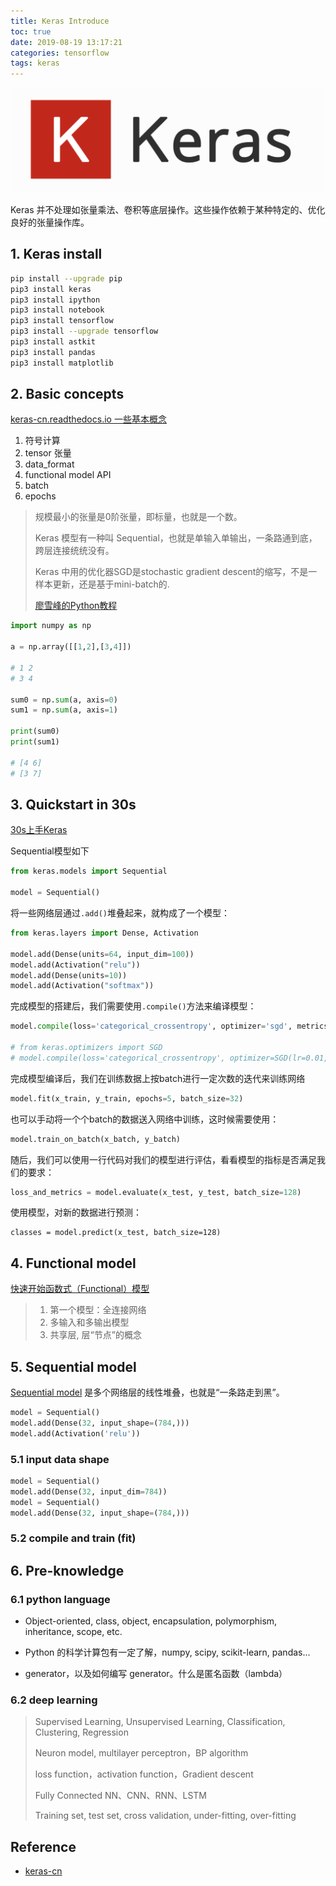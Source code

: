 ```yaml
---
title: Keras Introduce
toc: true
date: 2019-08-19 13:17:21
categories: tensorflow
tags: keras
---
```


<img src="/images/tensorflow/keras-4.png" width="550" alt="Keras + Tensorflow"/>

<!--<img src="/images/tensorflow/keras-5.jpeg" width="550" alt="Keras"/>
-->

Keras 并不处理如张量乘法、卷积等底层操作。这些操作依赖于某种特定的、优化良好的张量操作库。

<!-- more -->

## 1. Keras install

```bash
pip install --upgrade pip
pip3 install keras
pip3 install ipython
pip3 install notebook
pip3 install tensorflow
pip3 install --upgrade tensorflow
pip3 install astkit
pip3 install pandas
pip3 install matplotlib
```

## 2. Basic concepts

[keras-cn.readthedocs.io 一些基本概念](https://keras-cn.readthedocs.io/en/latest/for_beginners/concepts/)

1. 符号计算
2. tensor 张量
3. data_format
4. functional model API
5. batch
6. epochs

> 规模最小的张量是0阶张量，即标量，也就是一个数。
> 
> Keras 模型有一种叫 Sequential，也就是单输入单输出，一条路通到底，跨层连接统统没有。
> 
> Keras 中用的优化器SGD是stochastic gradient descent的缩写，不是一样本更新，还是基于mini-batch的.
> 
> [廖雪峰的Python教程](http://www.liaoxuefeng.com/wiki/0014316089557264a6b348958f449949df42a6d3a2e542c000)

```py
import numpy as np

a = np.array([[1,2],[3,4]])

# 1 2
# 3 4

sum0 = np.sum(a, axis=0)
sum1 = np.sum(a, axis=1)

print(sum0)
print(sum1)

# [4 6]
# [3 7]
```

## 3. Quickstart in 30s

[30s上手Keras](https://keras-cn.readthedocs.io/en/latest/)

Sequential模型如下

```py
from keras.models import Sequential

model = Sequential()
```

将一些网络层通过`.add()`堆叠起来，就构成了一个模型：

```py
from keras.layers import Dense, Activation

model.add(Dense(units=64, input_dim=100))
model.add(Activation("relu"))
model.add(Dense(units=10))
model.add(Activation("softmax"))
```

完成模型的搭建后，我们需要使用`.compile()`方法来编译模型：

```python
model.compile(loss='categorical_crossentropy', optimizer='sgd', metrics=['accuracy'])

# from keras.optimizers import SGD
# model.compile(loss='categorical_crossentropy', optimizer=SGD(lr=0.01, momentum=0.9, nesterov=True))
```

完成模型编译后，我们在训练数据上按batch进行一定次数的迭代来训练网络

```python
model.fit(x_train, y_train, epochs=5, batch_size=32)
```

也可以手动将一个个batch的数据送入网络中训练，这时候需要使用：

```python
model.train_on_batch(x_batch, y_batch)
```

随后，我们可以使用一行代码对我们的模型进行评估，看看模型的指标是否满足我们的要求：

```python
loss_and_metrics = model.evaluate(x_test, y_test, batch_size=128)
```

使用模型，对新的数据进行预测：

```
classes = model.predict(x_test, batch_size=128)
```

## 4. Functional model

[快速开始函数式（Functional）模型](https://keras-cn.readthedocs.io/en/latest/getting_started/functional_API/)

> 1. 第一个模型：全连接网络
> 2. 多输入和多输出模型
> 3. 共享层, 层“节点”的概念

## 5. Sequential model

[Sequential model](https://keras-cn.readthedocs.io/en/latest/getting_started/sequential_model/) 是多个网络层的线性堆叠，也就是“一条路走到黑”。

```python
model = Sequential()
model.add(Dense(32, input_shape=(784,)))
model.add(Activation('relu'))
```

### 5.1 input data shape

```python
model = Sequential()
model.add(Dense(32, input_dim=784))
model = Sequential()
model.add(Dense(32, input_shape=(784,)))
```

### 5.2 compile and train (fit)



## 6. Pre-knowledge

### 6.1 python language

- Object-oriented,  class, object, encapsulation, polymorphism, inheritance, scope, etc.

- Python 的科学计算包有一定了解，numpy, scipy, scikit-learn, pandas...

- generator，以及如何编写 generator。什么是匿名函数（lambda）

### 6.2 deep learning

> Supervised Learning, Unsupervised Learning, Classification, Clustering, Regression
>
> Neuron model, multilayer perceptron，BP algorithm
>
> loss function，activation function，Gradient descent
>
> Fully Connected NN、CNN、RNN、LSTM
>
> Training set, test set, cross validation, under-fitting, over-fitting

## Reference

- [keras-cn][1]

[1]: https://keras-cn.readthedocs.io/en/latest/backend/